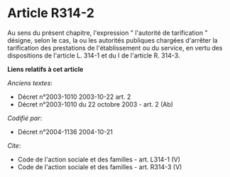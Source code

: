 # Article R314-2

Au sens du présent chapitre, l'expression " l'autorité de tarification " désigne, selon le cas, la ou les autorités publiques
chargées d'arrêter la tarification des prestations de l'établissement ou du service, en vertu des dispositions de l'article
L. 314-1 et du I de l'article R. 314-3.

**Liens relatifs à cet article**

_Anciens textes_:

  - Décret n°2003-1010 2003-10-22 art. 2
  - Décret n°2003-1010 du 22 octobre 2003 - art. 2 (Ab)

_Codifié par_:

  - Décret n°2004-1136 2004-10-21

_Cite_:

  - Code de l'action sociale et des familles - art. L314-1 (V)
  - Code de l'action sociale et des familles - art. R314-3 (V)
